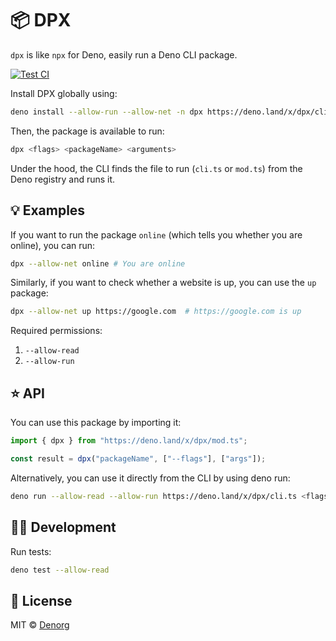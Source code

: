 # 📦 DPX

`dpx` is like `npx` for Deno, easily run a Deno CLI package.

[![Test CI](https://github.com/denorg/dpx/workflows/Test%20CI/badge.svg)](https://github.com/denorg/dpx/actions)

Install DPX globally using:

```bash
deno install --allow-run --allow-net -n dpx https://deno.land/x/dpx/cli.ts
```

Then, the package is available to run:

```bash
dpx <flags> <packageName> <arguments>
```

Under the hood, the CLI finds the file to run (`cli.ts` or `mod.ts`) from the Deno registry and runs it.

## 💡 Examples

If you want to run the package `online` (which tells you whether you are online), you can run:

```bash
dpx --allow-net online # You are online
```

Similarly, if you want to check whether a website is up, you can use the `up` package:

```bash
dpx --allow-net up https://google.com  # https://google.com is up
```

Required permissions:

1. `--allow-read`
2. `--allow-run`

## ⭐ API

You can use this package by importing it:

```ts
import { dpx } from "https://deno.land/x/dpx/mod.ts";

const result = dpx("packageName", ["--flags"], ["args"]);
```

Alternatively, you can use it directly from the CLI by using deno run:

```bash
deno run --allow-read --allow-run https://deno.land/x/dpx/cli.ts <flags> <packageName> <arguments>
```

## 👩‍💻 Development

Run tests:

```bash
deno test --allow-read
```

## 📄 License

MIT © [Denorg](https://den.org.in)
